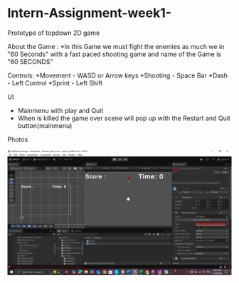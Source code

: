 # Intern-Assignment-week1-
Prototype of topdown 2D game


About the Game : 
*In this Game we must fight the enemies as much we in "60 Seconds" with a fast paced shooting game and name of the Game is "60 SECONDS"

Controls:
*Movement - WASD or Arrow keys
*Shooting - Space Bar
*Dash - Left Control
*Sprint - Left Shift

UI 
* Mainmenu with play and Quit
* When is killed the game over scene will pop up with the Restart and Quit button(mainmenu)

Photos

![image alt](https://github.com/Vasanth2801/Intern-Assignment-week1-/blob/8db49d2747ff120b00c0b2a45c65e6e3c85e884a/Screenshot%20(462).png)
